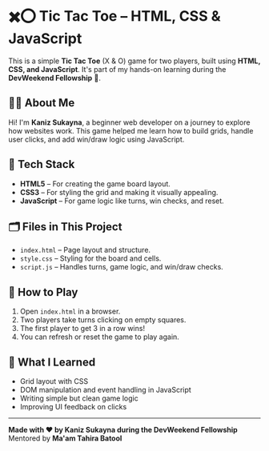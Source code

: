 # ✖️⭕ Tic Tac Toe – HTML, CSS & JavaScript

This is a simple **Tic Tac Toe** (X & O) game for two players, built using **HTML, CSS, and JavaScript**. It's part of my hands-on learning during the **DevWeekend Fellowship** 🚀.

## 👩‍💻 About Me

Hi! I'm **Kaniz Sukayna**, a beginner web developer on a journey to explore how websites work. This game helped me learn how to build grids, handle user clicks, and add win/draw logic using JavaScript.

## 🧰 Tech Stack

- **HTML5** – For creating the game board layout.
- **CSS3** – For styling the grid and making it visually appealing.
- **JavaScript** – For game logic like turns, win checks, and reset.

## 🗂 Files in This Project

- `index.html` – Page layout and structure.
- `style.css` – Styling for the board and cells.
- `script.js` – Handles turns, game logic, and win/draw checks.

## 🔧 How to Play

1. Open `index.html` in a browser.
2. Two players take turns clicking on empty squares.
3. The first player to get 3 in a row wins!
4. You can refresh or reset the game to play again.

## 🌱 What I Learned

- Grid layout with CSS
- DOM manipulation and event handling in JavaScript
- Writing simple but clean game logic
- Improving UI feedback on clicks

---

**Made with ❤️ by Kaniz Sukayna during the DevWeekend Fellowship**  
Mentored by **Ma'am Tahira Batool**
